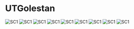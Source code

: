 # UTGolestan
 
<!-- ## _The Last Markdown Editor, Ever_

[![N|Solid](https://cldup.com/dTxpPi9lDf.thumb.png)](https://nodesource.com/products/nsolid)



[![Build Status](https://travis-ci.org/joemccann/dillinger.svg?branch=master)](https://travis-ci.org/joemccann/dillinger)

Dillinger is a cloud-enabled, mobile-ready, offline-storage compatible,
AngularJS-powered HTML5 Markdown editor.

- Type some Markdown on the left
- See HTML in the right
- ✨Magic ✨

## Features

- Import a HTML file and watch it magically convert to Markdown
- Drag and drop images (requires your Dropbox account be linked)
- Import and save files from GitHub, Dropbox, Google Drive and One Drive
- Drag and drop markdown and HTML files into Dillinger
- Export documents as Markdown, HTML and PDF
 -->
 
![SC1](https://github.com/MoodyMelon/UTGolestan/blob/main/Screenshots/Phone%20Screenshot%2001.png)
![SC1](https://github.com/MoodyMelon/UTGolestan/blob/main/Screenshots/Phone%20Screenshot%2002.png)
![SC1](https://github.com/MoodyMelon/UTGolestan/blob/main/Screenshots/Phone%20Screenshot%2003.png)
![SC1](https://github.com/MoodyMelon/UTGolestan/blob/main/Screenshots/Phone%20Screenshot%2004.png)
![SC1](https://github.com/MoodyMelon/UTGolestan/blob/main/Screenshots/Phone%20Screenshot%2005.png)
![SC1](https://github.com/MoodyMelon/UTGolestan/blob/main/Screenshots/Phone%20Screenshot%2006.png)
![SC1](https://github.com/MoodyMelon/UTGolestan/blob/main/Screenshots/Phone%20Screenshot%2007.png)
![SC1](https://github.com/MoodyMelon/UTGolestan/blob/main/Screenshots/Phone%20Screenshot%2008.png)
![SC1](https://github.com/MoodyMelon/UTGolestan/blob/main/Screenshots/Phone%20Screenshot%2009.png)

